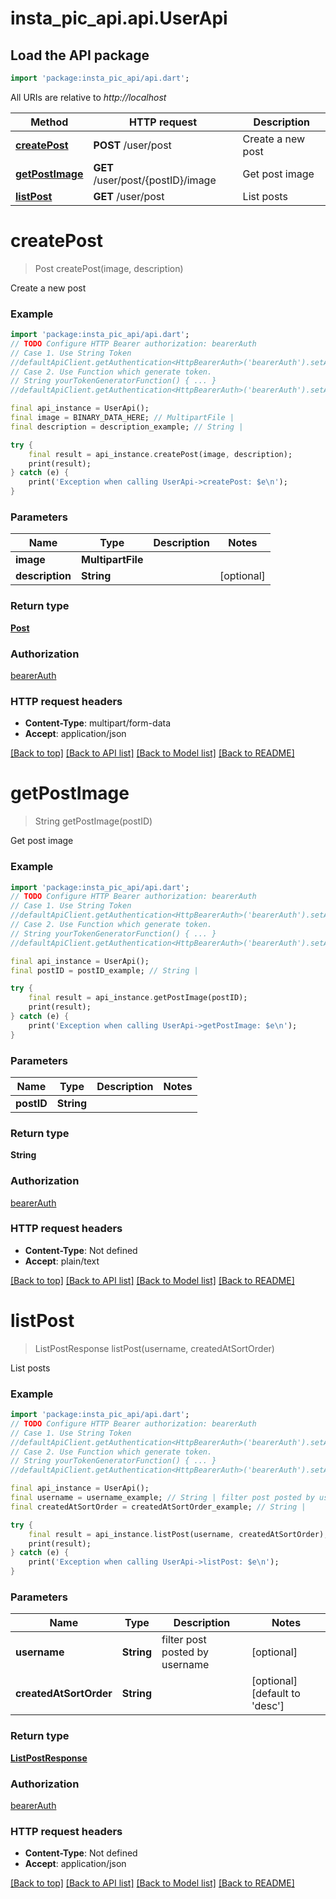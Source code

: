 # insta_pic_api.api.UserApi

## Load the API package
```dart
import 'package:insta_pic_api/api.dart';
```

All URIs are relative to *http://localhost*

Method | HTTP request | Description
------------- | ------------- | -------------
[**createPost**](UserApi.md#createpost) | **POST** /user/post | Create a new post
[**getPostImage**](UserApi.md#getpostimage) | **GET** /user/post/{postID}/image | Get post image
[**listPost**](UserApi.md#listpost) | **GET** /user/post | List posts


# **createPost**
> Post createPost(image, description)

Create a new post

### Example 
```dart
import 'package:insta_pic_api/api.dart';
// TODO Configure HTTP Bearer authorization: bearerAuth
// Case 1. Use String Token
//defaultApiClient.getAuthentication<HttpBearerAuth>('bearerAuth').setAccessToken('YOUR_ACCESS_TOKEN');
// Case 2. Use Function which generate token.
// String yourTokenGeneratorFunction() { ... }
//defaultApiClient.getAuthentication<HttpBearerAuth>('bearerAuth').setAccessToken(yourTokenGeneratorFunction);

final api_instance = UserApi();
final image = BINARY_DATA_HERE; // MultipartFile | 
final description = description_example; // String | 

try { 
    final result = api_instance.createPost(image, description);
    print(result);
} catch (e) {
    print('Exception when calling UserApi->createPost: $e\n');
}
```

### Parameters

Name | Type | Description  | Notes
------------- | ------------- | ------------- | -------------
 **image** | **MultipartFile**|  | 
 **description** | **String**|  | [optional] 

### Return type

[**Post**](Post.md)

### Authorization

[bearerAuth](../README.md#bearerAuth)

### HTTP request headers

 - **Content-Type**: multipart/form-data
 - **Accept**: application/json

[[Back to top]](#) [[Back to API list]](../README.md#documentation-for-api-endpoints) [[Back to Model list]](../README.md#documentation-for-models) [[Back to README]](../README.md)

# **getPostImage**
> String getPostImage(postID)

Get post image

### Example 
```dart
import 'package:insta_pic_api/api.dart';
// TODO Configure HTTP Bearer authorization: bearerAuth
// Case 1. Use String Token
//defaultApiClient.getAuthentication<HttpBearerAuth>('bearerAuth').setAccessToken('YOUR_ACCESS_TOKEN');
// Case 2. Use Function which generate token.
// String yourTokenGeneratorFunction() { ... }
//defaultApiClient.getAuthentication<HttpBearerAuth>('bearerAuth').setAccessToken(yourTokenGeneratorFunction);

final api_instance = UserApi();
final postID = postID_example; // String | 

try { 
    final result = api_instance.getPostImage(postID);
    print(result);
} catch (e) {
    print('Exception when calling UserApi->getPostImage: $e\n');
}
```

### Parameters

Name | Type | Description  | Notes
------------- | ------------- | ------------- | -------------
 **postID** | **String**|  | 

### Return type

**String**

### Authorization

[bearerAuth](../README.md#bearerAuth)

### HTTP request headers

 - **Content-Type**: Not defined
 - **Accept**: plain/text

[[Back to top]](#) [[Back to API list]](../README.md#documentation-for-api-endpoints) [[Back to Model list]](../README.md#documentation-for-models) [[Back to README]](../README.md)

# **listPost**
> ListPostResponse listPost(username, createdAtSortOrder)

List posts

### Example 
```dart
import 'package:insta_pic_api/api.dart';
// TODO Configure HTTP Bearer authorization: bearerAuth
// Case 1. Use String Token
//defaultApiClient.getAuthentication<HttpBearerAuth>('bearerAuth').setAccessToken('YOUR_ACCESS_TOKEN');
// Case 2. Use Function which generate token.
// String yourTokenGeneratorFunction() { ... }
//defaultApiClient.getAuthentication<HttpBearerAuth>('bearerAuth').setAccessToken(yourTokenGeneratorFunction);

final api_instance = UserApi();
final username = username_example; // String | filter post posted by username
final createdAtSortOrder = createdAtSortOrder_example; // String | 

try { 
    final result = api_instance.listPost(username, createdAtSortOrder);
    print(result);
} catch (e) {
    print('Exception when calling UserApi->listPost: $e\n');
}
```

### Parameters

Name | Type | Description  | Notes
------------- | ------------- | ------------- | -------------
 **username** | **String**| filter post posted by username | [optional] 
 **createdAtSortOrder** | **String**|  | [optional] [default to 'desc']

### Return type

[**ListPostResponse**](ListPostResponse.md)

### Authorization

[bearerAuth](../README.md#bearerAuth)

### HTTP request headers

 - **Content-Type**: Not defined
 - **Accept**: application/json

[[Back to top]](#) [[Back to API list]](../README.md#documentation-for-api-endpoints) [[Back to Model list]](../README.md#documentation-for-models) [[Back to README]](../README.md)

